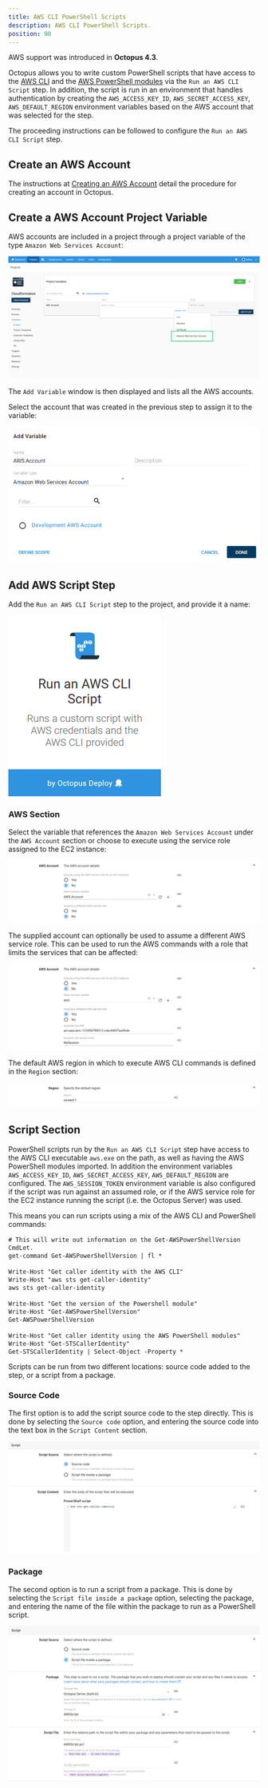 ```yaml
---
title: AWS CLI PowerShell Scripts
description: AWS CLI PowerShell Scripts.
position: 90
---
```


AWS support was introduced in **Octopus 4.3**.

Octopus allows you to write custom PowerShell scripts that have access to the [AWS CLI](https://aws.amazon.com/cli/) and the [AWS PowerShell modules](https://aws.amazon.com/powershell/) via the `Run an AWS CLI Script` step. In addition, the script is run in an environment that handles authentication by creating the `AWS_ACCESS_KEY_ID`, `AWS_SECRET_ACCESS_KEY`, `AWS_DEFAULT_REGION` environment variables based on the AWS account that was selected for the step.

The proceeding instructions can be followed to configure the `Run an AWS CLI Script` step.

## Create an AWS Account

The instructions at [Creating an AWS Account](/docs/infrastructure/deployment-targets/awsindex.md#create-an-aws-account) detail the procedure for creating an account in Octopus.

## Create a AWS Account Project Variable

AWS accounts are included in a project through a project variable of the type `Amazon Web Services Account`:

![AWS Account Variable](images/aws-account-variable.png)

The `Add Variable` window is then displayed and lists all the AWS accounts.

Select the account that was created in the previous step to assign it to the variable:

![AWS Account Variable Selection](images/aws-account-variable-selection.png)

## Add AWS Script Step

Add the `Run an AWS CLI Script` step to the project, and provide it a name:

![Run AWS Script](images/run-aws-script-step.png)

### AWS Section

Select the variable that references the `Amazon Web Services Account` under the `AWS Account` section or choose to execute using the service role assigned to the EC2 instance:

![AWS Account](images/step-aws-account.png)

The supplied account can optionally be used to assume a different AWS service role. This can be used to run the AWS commands with a role that limits the services that can be affected:

![AWS Role](images/step-aws-role.png)

The default AWS region in which to execute AWS CLI commands is defined in the `Region` section:

![AWS Region](images/step-aws-region.png)

## Script Section

PowerShell scripts run by the `Run an AWS CLI Script` step have access to the AWS CLI executable `aws.exe` on the path, as well as having the AWS PowerShell modules imported. In addition the environment variables `AWS_ACCESS_KEY_ID`, `AWS_SECRET_ACCESS_KEY`, `AWS_DEFAULT_REGION` are configured. The `AWS_SESSION_TOKEN` environment variable is also configured if the script was run against an assumed role, or if the AWS service role for the EC2 instance running the script (i.e. the Octopus Server) was used.

This means you can run scripts using a mix of the AWS CLI and PowerShell commands:

```
# This will write out information on the Get-AWSPowerShellVersion CmdLet.
get-command Get-AWSPowerShellVersion | fl *

Write-Host "Get caller identity with the AWS CLI"
Write-Host "aws sts get-caller-identity"
aws sts get-caller-identity

Write-Host "Get the version of the Powershell module"
Write-Host "Get-AWSPowerShellVersion"
Get-AWSPowerShellVersion

Write-Host "Get caller identity using the AWS PowerShell modules"
Write-Host "Get-STSCallerIdentity"
Get-STSCallerIdentity | Select-Object -Property *
```

Scripts can be run from two different locations: source code added to the step, or a script from a package.

### Source Code

The first option is to add the script source code to the step directly. This is done by selecting the `Source code` option, and entering the source code into the text box in the `Script Content` section.

![Source Code](images/step-aws-script.png)

### Package

The second option is to run a script from a package. This is done by selecting the `Script file inside a package` option, selecting the package, and entering the name of the file within the package to run as a PowerShell script.

![AWS Script Package](images/step-aws-package.png)
